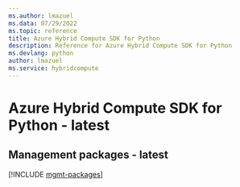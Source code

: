 ```yaml
---
ms.author: lmazuel
ms.data: 07/29/2022
ms.topic: reference
title: Azure Hybrid Compute SDK for Python
description: Reference for Azure Hybrid Compute SDK for Python
ms.devlang: python
author: lmazuel
ms.service: hybridcompute
---
```

# Azure Hybrid Compute SDK for Python - latest

## Management packages - latest
[!INCLUDE [mgmt-packages](hybrid-compute-mgmt-index.md)]